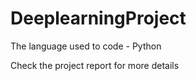 # DeeplearningProject
The language used to code - Python

Check the project report for more details 
